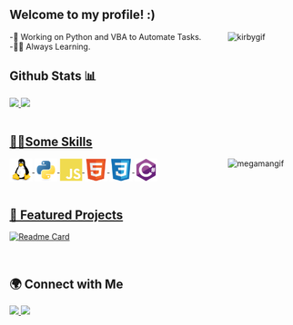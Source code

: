 ## Welcome to my profile! :)

<img src="https://s9.gifyu.com/images/SUNRL.gif"  width="120" align="right" alt="kirbygif" />  

-🌱 Working on Python and VBA to Automate Tasks.    
-👨‍💻 Always Learning.    

 <div>
   <h2> Github Stats 📊 </h2>
  <a href="https://github.com/Kawanlb">
  <img height="165em" src="https://github-readme-stats.vercel.app/api?username=Kawanlb&show_icons=true&theme=dark&include_all_commits=true&count_private=true&rank_icon=github"/>
    
  <img height="165em" src="https://github-readme-stats.vercel.app/api/top-langs/?username=Kawanlb&layout=compact&langs_count=16&theme=dark"/>
</div>
    
<div style="display: inline_block"><br>
    <h2> 🐱‍💻Some Skills </h2>
    <img align="center" alt="-Linux" width="40" src="https://raw.githubusercontent.com/devicons/devicon/master/icons/linux/linux-original.svg">
    <img align="center" alt="-Python" width="40" src="https://raw.githubusercontent.com/devicons/devicon/master/icons/python/python-original.svg">
    <img align="center" alt="-Js" width="40" src="https://raw.githubusercontent.com/devicons/devicon/master/icons/javascript/javascript-plain.svg">
    <img align="center" alt="-HTML" width="40" src="https://raw.githubusercontent.com/devicons/devicon/master/icons/html5/html5-original.svg">
    <img align="center" alt="-CSS" width="40" src="https://raw.githubusercontent.com/devicons/devicon/master/icons/css3/css3-original.svg">
    <img align="center" alt="-C#" width="40" src="https://raw.githubusercontent.com/devicons/devicon/master/icons/csharp/csharp-original.svg">
    <img src="https://s1.gifyu.com/images/SA1Az.gif"  width="120" align="right" alt="megamangif"  />     

 
  
  <div  style="display: inline_block"><br>
<h2>🚀 Featured Projects</h2>


[![Readme Card](https://github-readme-stats.vercel.app/api/pin/?username=kawanlb&repo=Database-Application&show_owner=true&bg_color=151515&title_color=ffffff&text_color=ffffff&icon_color=ffffff)](https://github.com/kawanlb/Database-Application)
  </div>

 
<div style="display: inline_block"><br>
 <h2>🌍 Connect with Me</h2>
  <a href="https://instagram.com/kawanlb" target="_blank"><img src="https://img.shields.io/badge/-Instagram-%23E4405F?style=for-the-badge&logo=instagram&logoColor=white" target="_blank"> </a>
  <a href="https://www.linkedin.com/in/kawanlb" target="_blank"><img src="https://img.shields.io/badge/-LinkedIn-%230077B5?style=for-the-badge&logo=linkedin&logoColor=white" target="_blank"></a> 
 
</div>


